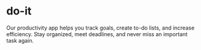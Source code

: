 # do-it
Our productivity app helps you track goals, create to-do lists, and increase efficiency. Stay organized, meet deadlines, and never miss an important task again.
